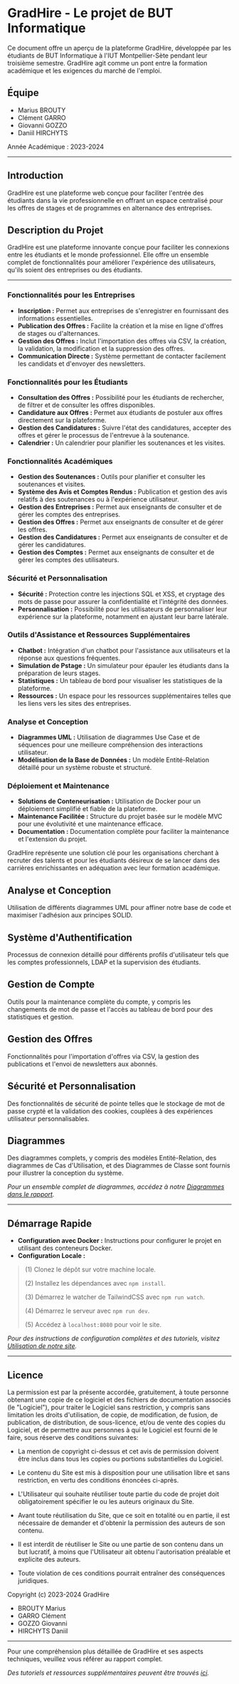 # GradHire - Le projet de BUT Informatique

Ce document offre un aperçu de la plateforme GradHire, développée par les étudiants de BUT Informatique à l'IUT Montpellier-Sète pendant leur troisième semestre. GradHire agit comme un pont entre la formation académique et les exigences du marché de l'emploi.

## Équipe

- Marius BROUTY
- Clément GARRO
- Giovanni GOZZO
- Daniil HIRCHYTS

Année Académique : 2023-2024

---

## Introduction

GradHire est une plateforme web conçue pour faciliter l'entrée des étudiants dans la vie professionnelle en offrant un espace centralisé pour les offres de stages et de programmes en alternance des entreprises.

## Description du Projet

GradHire est une plateforme innovante conçue pour faciliter les connexions entre les étudiants et le monde professionnel. Elle offre un ensemble complet de fonctionnalités pour améliorer l'expérience des utilisateurs, qu'ils soient des entreprises ou des étudiants.

---

### Fonctionnalités pour les Entreprises

- **Inscription :** Permet aux entreprises de s'enregistrer en fournissant des informations essentielles.
- **Publication des Offres :** Facilite la création et la mise en ligne d'offres de stages ou d'alternances.
- **Gestion des Offres :** Inclut l'importation des offres via CSV, la création, la validation, la modification et la suppression des offres.
- **Communication Directe :** Système permettant de contacter facilement les candidats et d'envoyer des newsletters.

### Fonctionnalités pour les Étudiants

- **Consultation des Offres :** Possibilité pour les étudiants de rechercher, de filtrer et de consulter les offres disponibles.
- **Candidature aux Offres :** Permet aux étudiants de postuler aux offres directement sur la plateforme.
- **Gestion des Candidatures :** Suivre l'état des candidatures, accepter des offres et gérer le processus de l'entrevue à la soutenance.
- **Calendrier :** Un calendrier pour planifier les soutenances et les visites.

### Fonctionnalités Académiques

- **Gestion des Soutenances :** Outils pour planifier et consulter les soutenances et visites.
- **Système des Avis et Comptes Rendus :** Publication et gestion des avis relatifs à des soutenances ou à l'expérience utilisateur.
- **Gestion des Entreprises :** Permet aux enseignants de consulter et de gérer les comptes des entreprises.
- **Gestion des Offres :** Permet aux enseignants de consulter et de gérer les offres.
- **Gestion des Candidatures :** Permet aux enseignants de consulter et de gérer les candidatures.
- **Gestion des Comptes :** Permet aux enseignants de consulter et de gérer les comptes des utilisateurs.

### Sécurité et Personnalisation

- **Sécurité :** Protection contre les injections SQL et XSS, et cryptage des mots de passe pour assurer la confidentialité et l'intégrité des données.
- **Personnalisation :** Possibilité pour les utilisateurs de personnaliser leur expérience sur la plateforme, notamment en ajustant leur barre latérale.

### Outils d'Assistance et Ressources Supplémentaires

- **Chatbot :** Intégration d'un chatbot pour l'assistance aux utilisateurs et la réponse aux questions fréquentes.
- **Simulation de Pstage :** Un simulateur pour épauler les étudiants dans la préparation de leurs stages.
- **Statistiques :** Un tableau de bord pour visualiser les statistiques de la plateforme.
- **Ressources :** Un espace pour les ressources supplémentaires telles que les liens vers les sites des entreprises.

### Analyse et Conception

- **Diagrammes UML :** Utilisation de diagrammes Use Case et de séquences pour une meilleure compréhension des interactions utilisateur.
- **Modélisation de la Base de Données :** Un modèle Entité-Relation détaillé pour un système robuste et structuré.

### Déploiement et Maintenance

- **Solutions de Conteneurisation :** Utilisation de Docker pour un déploiement simplifié et fiable de la plateforme.
- **Maintenance Facilitée :** Structure du projet basée sur le modèle MVC pour une évolutivité et une maintenance efficace.
- **Documentation :** Documentation complète pour faciliter la maintenance et l'extension du projet.

GradHire représente une solution clé pour les organisations cherchant à recruter des talents et pour les étudiants désireux de se lancer dans des carrières enrichissantes en adéquation avec leur formation académique.

## Analyse et Conception

Utilisation de différents diagrammes UML pour affiner notre base de code et maximiser l'adhésion aux principes SOLID.

## Système d'Authentification

Processus de connexion détaillé pour différents profils d'utilisateur tels que les comptes professionnels, LDAP et la supervision des étudiants.

## Gestion de Compte

Outils pour la maintenance complète du compte, y compris les changements de mot de passe et l'accès au tableau de bord pour des statistiques et gestion.

## Gestion des Offres

Fonctionnalités pour l'importation d'offres via CSV, la gestion des publications et l'envoi de newsletters aux abonnés.

## Sécurité et Personnalisation

Des fonctionnalités de sécurité de pointe telles que le stockage de mot de passe crypté et la validation des cookies, couplées à des expériences utilisateur personnalisables.

## Diagrammes

Des diagrammes complets, y compris des modèles Entité-Relation, des diagrammes de Cas d'Utilisation, et des Diagrammes de Classe sont fournis pour illustrer la conception du système.

_Pour un ensemble complet de diagrammes, accédez à notre [Diagrammes dans le rapport](https://drive.google.com/file/d/1cxeMwlNlAfpbL-QIwYSCCJOAMf-A2NXo/view)._

---

## Démarrage Rapide

- **Configuration avec Docker :** Instructions pour configurer le projet en utilisant des conteneurs Docker.
- **Configuration Locale :**
> (1) Clonez le dépôt sur votre machine locale.
> 
>(2) Installez les dépendances avec `npm install`.
> 
>(3) Démarrez le watcher de TailwindCSS avec `npm run watch`.
> 
>(4) Démarrez le serveur avec `npm run dev`.
> 
>(5) Accédez à `localhost:8080` pour voir le site.

_Pour des instructions de configuration complètes et des tutoriels, visitez [Utilisation de notre site](https://drive.google.com/file/d/1cxeMwlNlAfpbL-QIwYSCCJOAMf-A2NXo/view)._

---

## Licence

La permission est par la présente accordée, gratuitement, à toute personne obtenant une copie
de ce logiciel et des fichiers de documentation associés (le "Logiciel"), pour traiter
le Logiciel sans restriction, y compris sans limitation les droits
d'utilisation, de copie, de modification, de fusion, de publication, de distribution, de sous-licence, et/ou de vente
des copies du Logiciel, et de permettre aux personnes à qui le Logiciel est
fourni de le faire, sous réserve des conditions suivantes:

* La mention de copyright ci-dessus et cet avis de permission doivent être inclus dans tous
les copies ou portions substantielles du Logiciel.

* Le contenu du Site est mis à disposition pour une utilisation libre et sans restriction, en vertu des conditions énoncées ci-après.

* L'Utilisateur qui souhaite réutiliser toute partie du code de projet doit obligatoirement spécifier le ou les auteurs originaux du Site.

* Avant toute réutilisation du Site, que ce soit en totalité ou en partie, il est nécessaire de demander et d'obtenir la permission des auteurs de son contenu.

* Il est interdit de réutiliser le Site ou une partie de son contenu dans un but lucratif, à moins que l'Utilisateur ait obtenu l'autorisation préalable et explicite des auteurs.

* Toute violation de ces conditions pourrait entraîner des conséquences juridiques.

Copyright (c) 2023-2024 GradHire
- BROUTY Marius
- GARRO Clément
- GOZZO Giovanni
- HIRCHYTS Daniil
---

Pour une compréhension plus détaillée de GradHire et ses aspects techniques, veuillez vous référer au rapport complet.

_Des tutoriels et ressources supplémentaires peuvent être trouvés [ici](https://drive.google.com/file/d/1cxeMwlNlAfpbL-QIwYSCCJOAMf-A2NXo/view)._


